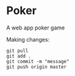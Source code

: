 # Poker

A web app poker game

Making changes:
```
git pull
git add .
git commit -m "message"
git push origin master
```